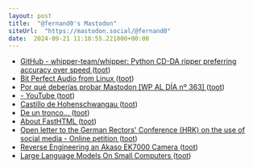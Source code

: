 ```yaml
---
layout: post
title:  "@fernand0's Mastodon"
siteUrl:  "https://mastodon.social/@fernand0"
date:  2024-09-21 11:10:55.221000+00:00
---
```

*  [GitHub - whipper-team/whipper: Python CD-DA ripper preferring accuracy over speed ](https://github.com/whipper-team/whippe) ([toot](https://mastodon.social/@fernand0/113175236130656741))
*  [Bit Perfect Audio from Linux ](https://www.head-fi.org/threads/bit-perfect-audio-from-linux.561961) ([toot](https://mastodon.social/@fernand0/113175135787677671))
*  [Por qué deberías probar Mastodon [WP AL DÍA nº 363] ](https://www.blogpocket.com/2024/07/29/por-que-deberias-probar-mastodon-wp-al-dia-no-363) ([toot](https://mastodon.social/@fernand0/113175131045007832))
*  [- YouTube ](https://www.youtube.com/watch?v=SjUQLryotAk&amp%3Bfeature=youtu.b) ([toot](https://mastodon.social/@fernand0/113172914868530684))
*  [Castillo de Hohenschwangau ](https://www.flickr.com/photos/fernand0/53993704776) ([toot](https://mastodon.social/@fernand0/113172898976996628))
*  [De un tronco… ](https://avecesunafoto.wordpress.com/2024/09/20/de-un-tronco) ([toot](https://mastodon.social/@fernand0/113171983331415140))
*  [About FastHTML ](https://about.fastht.ml) ([toot](https://mastodon.social/@fernand0/113171111713598536))
*  [Open letter to the German Rectors' Conference (HRK) on the use of social media - Online petition ](https://www.openpetition.de/petition/online/open-letter-to-the-german-rectors-conference-hrk-on-the-use-of-social-medi) ([toot](https://mastodon.social/@fernand0/113170764398844688))
*  [Reverse Engineering an Akaso EK7000 Camera ](https://www.hotelexistence.ca/reverse-engineer-akaso-ek7000) ([toot](https://mastodon.social/@fernand0/113170555187173699))
*  [Large Language Models On Small Computers ](https://hackaday.com/2024/09/07/large-language-models-on-small-computers) ([toot](https://mastodon.social/@fernand0/113170366295652875))
